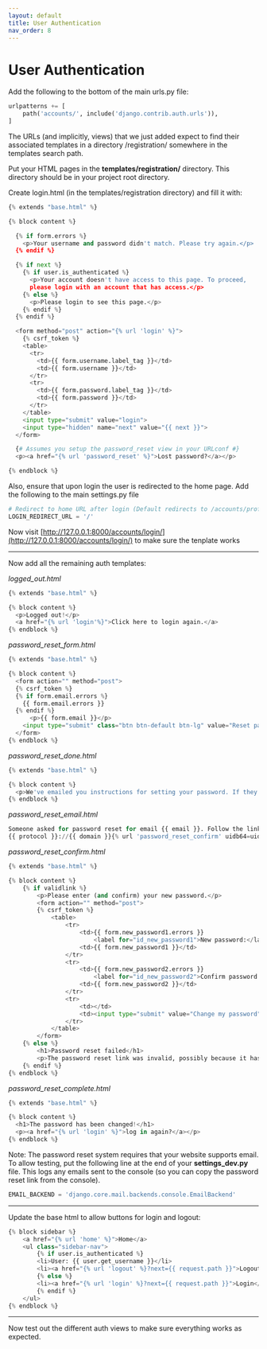 ```yaml
---
layout: default
title: User Authentication
nav_order: 8
---
```


# User Authentication

Add the following to the bottom of the main urls.py file:

``` python
urlpatterns += [
    path('accounts/', include('django.contrib.auth.urls')),
]
```

The URLs (and implicitly, views) that we just added expect to find their associated templates in a directory /registration/ somewhere in the templates search path.

Put your HTML pages in the __templates/registration/__ directory. This directory should be in your project root directory.

Create login.html (in the templates/registration directory) and fill it with:

```python
{% extends "base.html" %}

{% block content %}

  {% if form.errors %}
    <p>Your username and password didn't match. Please try again.</p>
  {% endif %}

  {% if next %}
    {% if user.is_authenticated %}
      <p>Your account doesn't have access to this page. To proceed,
      please login with an account that has access.</p>
    {% else %}
      <p>Please login to see this page.</p>
    {% endif %}
  {% endif %}

  <form method="post" action="{% url 'login' %}">
    {% csrf_token %}
    <table>
      <tr>
        <td>{{ form.username.label_tag }}</td>
        <td>{{ form.username }}</td>
      </tr>
      <tr>
        <td>{{ form.password.label_tag }}</td>
        <td>{{ form.password }}</td>
      </tr>
    </table>
    <input type="submit" value="login">
    <input type="hidden" name="next" value="{{ next }}">
  </form>

  {# Assumes you setup the password_reset view in your URLconf #}
  <p><a href="{% url 'password_reset' %}">Lost password?</a></p>

{% endblock %}

```

Also, ensure that upon login the user is redirected to the home page. Add the following to the main settings.py file

```python
# Redirect to home URL after login (Default redirects to /accounts/profile/)
LOGIN_REDIRECT_URL = '/'
```

Now visit [http://127.0.0.1:8000/accounts/login/](http://127.0.0.1:8000/accounts/login/) to make sure the tenplate works

---

Now add all the remaining auth templates:

_logged_out.html_

```python
{% extends "base.html" %}

{% block content %}
  <p>Logged out!</p>
  <a href="{% url 'login'%}">Click here to login again.</a>
{% endblock %}
```

_password_reset_form.html_

```python
{% extends "base.html" %}

{% block content %}
  <form action="" method="post">
  {% csrf_token %}
  {% if form.email.errors %}
    {{ form.email.errors }}
  {% endif %}
      <p>{{ form.email }}</p>
    <input type="submit" class="btn btn-default btn-lg" value="Reset password">
  </form>
{% endblock %}
```

_password_reset_done.html_

```python
{% extends "base.html" %}

{% block content %}
  <p>We've emailed you instructions for setting your password. If they haven't arrived in a few minutes, check your spam folder.</p>
{% endblock %}
```

_password_reset_email.html_

```python
Someone asked for password reset for email {{ email }}. Follow the link below:
{{ protocol }}://{{ domain }}{% url 'password_reset_confirm' uidb64=uid token=token %}
```

_password_reset_confirm.html_

```python
{% extends "base.html" %}

{% block content %}
    {% if validlink %}
        <p>Please enter (and confirm) your new password.</p>
        <form action="" method="post">
        {% csrf_token %}
            <table>
                <tr>
                    <td>{{ form.new_password1.errors }}
                        <label for="id_new_password1">New password:</label></td>
                    <td>{{ form.new_password1 }}</td>
                </tr>
                <tr>
                    <td>{{ form.new_password2.errors }}
                        <label for="id_new_password2">Confirm password:</label></td>
                    <td>{{ form.new_password2 }}</td>
                </tr>
                <tr>
                    <td></td>
                    <td><input type="submit" value="Change my password"></td>
                </tr>
            </table>
        </form>
    {% else %}
        <h1>Password reset failed</h1>
        <p>The password reset link was invalid, possibly because it has already been used. Please request a new password reset.</p>
    {% endif %}
{% endblock %}

```

_password_reset_complete.html_

```python
{% extends "base.html" %}

{% block content %}
  <h1>The password has been changed!</h1>
  <p><a href="{% url 'login' %}">log in again?</a></p>
{% endblock %}
```

Note: The password reset system requires that your website supports email. To allow testing, put the following line at the end of your __settings_dev.py__ file. This logs any emails sent to the console (so you can copy the password reset link from the console).

```python
EMAIL_BACKEND = 'django.core.mail.backends.console.EmailBackend'
```

---

Update the base html to allow buttons for login and logout:

```python
{% block sidebar %}
    <a href="{% url 'home' %}">Home</a>
    <ul class="sidebar-nav">
        {% if user.is_authenticated %}
        <li>User: {{ user.get_username }}</li>
        <li><a href="{% url 'logout' %}?next={{ request.path }}">Logout</a></li>
        {% else %}
        <li><a href="{% url 'login' %}?next={{ request.path }}">Login</a></li>
        {% endif %}
    </ul>
{% endblock %}
```

---

Now test out the different auth views to make sure everything works as expected.
